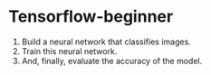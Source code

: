 # Tensorflow-beginner
1. Build a neural network that classifies images. 
2. Train this neural network. 
3. And, finally, evaluate the accuracy of the model.
